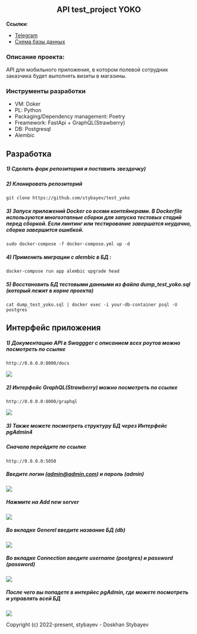 <h2 align="center">API test_project YOKO</h2>


**Ссылки**:
- [Telegram](https://t.me/ddos_att)
- [Схема базы данных](https://drive.google.com/file/d/1e1Im1R0mAa6WT83LeZyf2n8rYgrAuUY0/view?usp=sharing)

### Описание проекта:
API для мобильного приложения, в котором полевой сотрудник заказчика будет выполнять визиты в магазины.


### Инструменты разработки

- VM: Doker
- PL: Python
- Packaging/Dependency management: Poetry
- Freamework: FastApi + GraphQL(Strawberry)
- DB: Postgresql
- Alembic 


## Разработка

##### 1) Сделать форк репозитория и поставить звездочку)

##### 2) Клонировать репозиторий

    git clone https://github.com/stybayev/test_yoko

##### 3) Запуск приложений Docker со всеми контейнерами. В Dockerfile используются многоэтапные сборки для запуска тестовых стадий перед сборкой. Если линтинг или тестирование завершатся неудачно, сборка завершится ошибкой.

    sudo docker-compose -f docker-compose.yml up -d

##### 4) Применить миграции с alembic в БД :

    docker-compose run app alembic upgrade head
    
##### 5) Восстановить БД тестовыми данными из файла dump_test_yoko.sql (который лежит в корне проекта)

    cat dump_test_yoko.sql | docker exec -i your-db-container psql -U postgres

## Интерфейс приложения

##### 1) Документацию API в Swaggger с описанием всех роутов можно посмотреть по ссылке 

    http://0.0.0.0:8000/docs
![](https://github.com/stybayev/test_yoko/blob/main/images/swagger.png?raw=true)

##### 2) Интерфейс GraphQL(Strawberry) можно посмотреть по ссылке
    
    http://0.0.0.0:8000/graphql
![](https://github.com/stybayev/test_yoko/blob/main/images/graphql.png?raw=true)

##### 3) Также можете посмотреть структуру БД через Интерфейс pgAdmin4
##### Сначала перейдите по ссылке
    
    http://0.0.0.0:5050

##### Введите логин (admin@admin.com) и пароль (admin)
![](https://github.com/stybayev/test_yoko/blob/main/images/Screenshot%20at%20Nov%2022%2000-01-34.png?raw=true)

##### Нажмите на Add new server
![](https://github.com/stybayev/test_yoko/blob/main/images/add_new_server.png?raw=true)

##### Во вкладке Generel введите название БД (db)
![](https://github.com/stybayev/test_yoko/blob/main/images/general.png?raw=true)

##### Во вкладке Connection введите username (postgres) и password (password)
![](https://github.com/stybayev/test_yoko/blob/main/images/connection.png?raw=true)

##### После чего вы попадете в интерйес pgAdmin, где можете посмотреть и управлять всей БД
![](https://github.com/stybayev/test_yoko/blob/main/images/tables.png?raw=true)

Copyright (c) 2022-present, stybayev - Doskhan Stybayev
